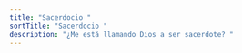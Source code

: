 ```yaml
---
title: "Sacerdocio "
sortTitle: "Sacerdocio "
description: "¿Me está llamando Dios a ser sacerdote? "
---
```

